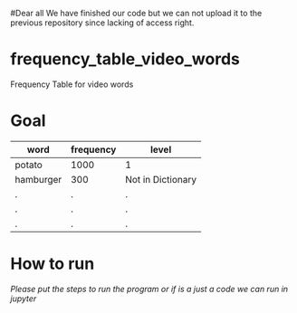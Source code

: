 #Dear all
We have finished our code but we can not upload it to the previous repository since lacking of access right.


# frequency_table_video_words
Frequency Table for video words

# Goal
word         | frequency     | level
------------ | ------------- | -------------
potato | 1000 | 1
hamburger | 300 | Not in Dictionary
.|.|.
.|.|.
.|.|.

# How to run
*Please put the steps to run the program or if is a just a code we can run in jupyter*


